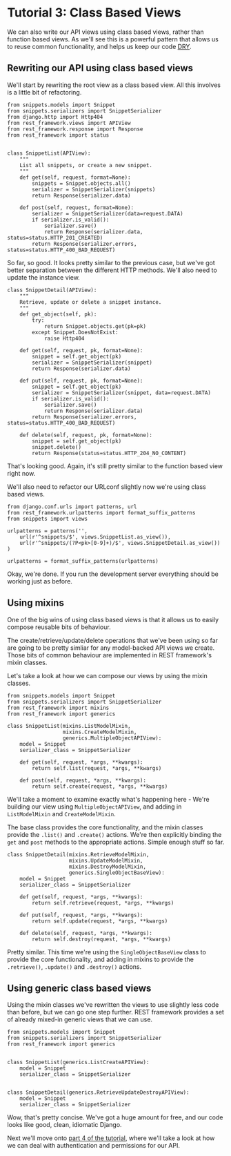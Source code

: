 # Tutorial 3: Class Based Views

We can also write our API views using class based views, rather than function based views.  As we'll see this is a powerful pattern that allows us to reuse common functionality, and helps us keep our code [DRY][dry].

## Rewriting our API using class based views

We'll start by rewriting the root view as a class based view.  All this involves is a little bit of refactoring.

    from snippets.models import Snippet
    from snippets.serializers import SnippetSerializer
    from django.http import Http404
    from rest_framework.views import APIView
    from rest_framework.response import Response
    from rest_framework import status


    class SnippetList(APIView):
        """
        List all snippets, or create a new snippet.
        """
        def get(self, request, format=None):
            snippets = Snippet.objects.all()
            serializer = SnippetSerializer(snippets)
            return Response(serializer.data)

        def post(self, request, format=None):
            serializer = SnippetSerializer(data=request.DATA)
            if serializer.is_valid():
                serializer.save()
                return Response(serializer.data, status=status.HTTP_201_CREATED)
            return Response(serializer.errors, status=status.HTTP_400_BAD_REQUEST)

So far, so good.  It looks pretty similar to the previous case, but we've got better separation between the different HTTP methods.  We'll also need to update the instance view. 

    class SnippetDetail(APIView):
        """
        Retrieve, update or delete a snippet instance.
        """
        def get_object(self, pk):
            try:
                return Snippet.objects.get(pk=pk)
            except Snippet.DoesNotExist:
                raise Http404

        def get(self, request, pk, format=None):
            snippet = self.get_object(pk)
            serializer = SnippetSerializer(snippet)
            return Response(serializer.data)

        def put(self, request, pk, format=None):
            snippet = self.get_object(pk)
            serializer = SnippetSerializer(snippet, data=request.DATA)
            if serializer.is_valid():
                serializer.save()
                return Response(serializer.data)
            return Response(serializer.errors, status=status.HTTP_400_BAD_REQUEST)

        def delete(self, request, pk, format=None):
            snippet = self.get_object(pk)
            snippet.delete()
            return Response(status=status.HTTP_204_NO_CONTENT)

That's looking good.  Again, it's still pretty similar to the function based view right now.

We'll also need to refactor our URLconf slightly now we're using class based views.

    from django.conf.urls import patterns, url
    from rest_framework.urlpatterns import format_suffix_patterns
    from snippets import views

    urlpatterns = patterns('',
        url(r'^snippets/$', views.SnippetList.as_view()),
        url(r'^snippets/(?P<pk>[0-9]+)/$', views.SnippetDetail.as_view())
    )
    
    urlpatterns = format_suffix_patterns(urlpatterns)

Okay, we're done.  If you run the development server everything should be working just as before.

## Using mixins

One of the big wins of using class based views is that it allows us to easily compose reusable bits of behaviour.

The create/retrieve/update/delete operations that we've been using so far are going to be pretty simliar for any model-backed API views we create.  Those bits of common behaviour are implemented in REST framework's mixin classes.

Let's take a look at how we can compose our views by using the mixin classes.

    from snippets.models import Snippet
    from snippets.serializers import SnippetSerializer
    from rest_framework import mixins
    from rest_framework import generics

    class SnippetList(mixins.ListModelMixin,
                      mixins.CreateModelMixin,
                      generics.MultipleObjectAPIView):
        model = Snippet
        serializer_class = SnippetSerializer

        def get(self, request, *args, **kwargs):
            return self.list(request, *args, **kwargs)

        def post(self, request, *args, **kwargs):
            return self.create(request, *args, **kwargs)

We'll take a moment to examine exactly what's happening here - We're building our view using `MultipleObjectAPIView`, and adding in `ListModelMixin` and `CreateModelMixin`.

The base class provides the core functionality, and the mixin classes provide the `.list()` and `.create()` actions.  We're then explicitly binding the `get` and `post` methods to the appropriate actions.  Simple enough stuff so far.

    class SnippetDetail(mixins.RetrieveModelMixin,
                        mixins.UpdateModelMixin,
                        mixins.DestroyModelMixin,
                        generics.SingleObjectBaseView):
        model = Snippet
        serializer_class = SnippetSerializer

        def get(self, request, *args, **kwargs):
            return self.retrieve(request, *args, **kwargs)

        def put(self, request, *args, **kwargs):
            return self.update(request, *args, **kwargs)

        def delete(self, request, *args, **kwargs):
            return self.destroy(request, *args, **kwargs)

Pretty similar.  This time we're using the `SingleObjectBaseView` class to provide the core functionality, and adding in mixins to provide the `.retrieve()`, `.update()` and `.destroy()` actions.

## Using generic class based views

Using the mixin classes we've rewritten the views to use slightly less code than before, but we can go one step further.  REST framework provides a set of already mixed-in generic views that we can use.

    from snippets.models import Snippet
    from snippets.serializers import SnippetSerializer
    from rest_framework import generics


    class SnippetList(generics.ListCreateAPIView):
        model = Snippet
        serializer_class = SnippetSerializer


    class SnippetDetail(generics.RetrieveUpdateDestroyAPIView):
        model = Snippet
        serializer_class = SnippetSerializer

Wow, that's pretty concise.  We've got a huge amount for free, and our code looks like good, clean, idiomatic Django.

Next we'll move onto [part 4 of the tutorial][tut-4], where we'll take a look at how we can deal with authentication and permissions for our API.

[dry]: http://en.wikipedia.org/wiki/Don't_repeat_yourself
[tut-4]: 4-authentication-and-permissions.md
